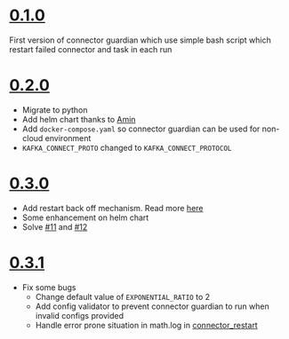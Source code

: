 
# [0.1.0](https://github.com/anvaari/connector-guardian/releases/tag/0.1.0)
  
First version of connector guardian which use simple bash script which restart failed connector and task in each run

# [0.2.0](https://github.com/anvaari/connector-guardian/releases/tag/0.2.0)

* Migrate to python
* Add helm chart thanks to [Amin](https://github.com/alashti)
* Add `docker-compose.yaml` so connector guardian can be used for non-cloud environment
* `KAFKA_CONNECT_PROTO` changed to `KAFKA_CONNECT_PROTOCOL`

# [0.3.0](https://github.com/anvaari/connector-guardian/releases/tag/0.3.0)

* Add restart back off mechanism. Read more [here](./README.md#features)
* Some enhancement on helm chart
* Solve [#11](https://github.com/anvaari/connector-guardian/issues/11) and [#12](https://github.com/anvaari/connector-guardian/issues/12)

# [0.3.1](https://github.com/anvaari/connector-guardian/releases/tag/0.3.1)

* Fix some bugs
  * Change default value of `EXPONENTIAL_RATIO` to 2
  * Add config validator to prevent connector guardian to run when invalid configs provided
  * Handle error prone situation in math.log in [connector_restart](https://github.com/anvaari/connector-guardian/blob/4b54e8ba34d7f102029904375f185e56a62bc1d6/functionalities/connector_restart.py#L58)
  